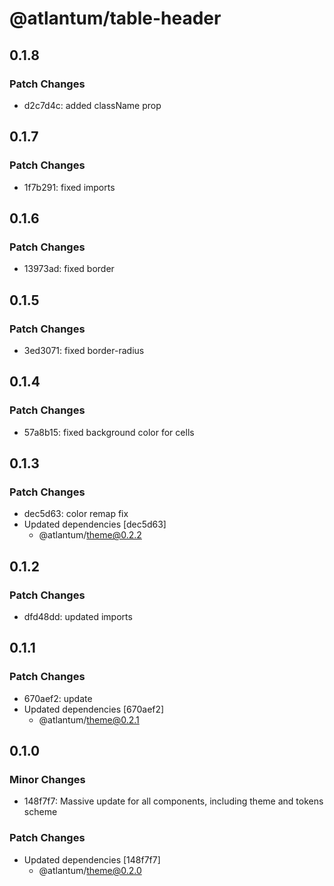 # @atlantum/table-header

## 0.1.8

### Patch Changes

-   d2c7d4c: added className prop

## 0.1.7

### Patch Changes

-   1f7b291: fixed imports

## 0.1.6

### Patch Changes

-   13973ad: fixed border

## 0.1.5

### Patch Changes

-   3ed3071: fixed border-radius

## 0.1.4

### Patch Changes

-   57a8b15: fixed background color for cells

## 0.1.3

### Patch Changes

-   dec5d63: color remap fix
-   Updated dependencies [dec5d63]
    -   @atlantum/theme@0.2.2

## 0.1.2

### Patch Changes

-   dfd48dd: updated imports

## 0.1.1

### Patch Changes

-   670aef2: update
-   Updated dependencies [670aef2]
    -   @atlantum/theme@0.2.1

## 0.1.0

### Minor Changes

-   148f7f7: Massive update for all components, including theme and tokens scheme

### Patch Changes

-   Updated dependencies [148f7f7]
    -   @atlantum/theme@0.2.0
